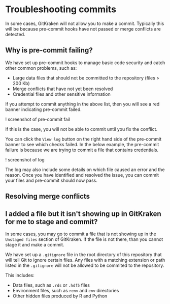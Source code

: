 # Troubleshooting commits

In some cases, GitKraken will not allow you to make a commit.
Typically this will be because pre-commit hooks have not passed or merge conflicts are detected.

## Why is pre-commit failing?

We have set up pre-commit hooks to manage basic code security and catch other common problems, such as:

- Large data files that should not be committed to the repository (files > 200 Kb)
- Merge conflicts that have not yet been resolved
- Credential files and other sensitive information

If you attempt to commit anything in the above list, then you will see a red banner indicating pre-commit failed.

! screenshot of pre-commit fail

If this is the case, you will not be able to commit until you fix the conflict.

You can click the `View log` button on the right hand side of the pre-commit banner to see which checks failed.
In the below example, the pre-commit failure is because we are trying to commit a file that contains credentials.

! screenshot of log

The log may also include some details on which file caused an error and the reason.
Once you have identified and resolved the issue, you can commit your files and pre-commit should now pass.

## Resolving merge conflicts



## I added a file but it isn't showing up in GitKraken for me to stage and commit?

In some cases, you may go to commit a file that is not showing up in the `Unstaged files` section of GitKraken.
If the file is not there, than you cannot stage it and make a commit.

We have set up a `.gitignore` file in the root directory of this repository that will tell Git to ignore certain files.
Any files with a matching extension or path listed in the `.gitignore` will not be allowed to be commited to the repository.

This includes:

- Data files, such as `.rds` or `.hdf5` files
- Environment files, such as `renv` and `env` directories
- Other hidden files produced by R and Python
